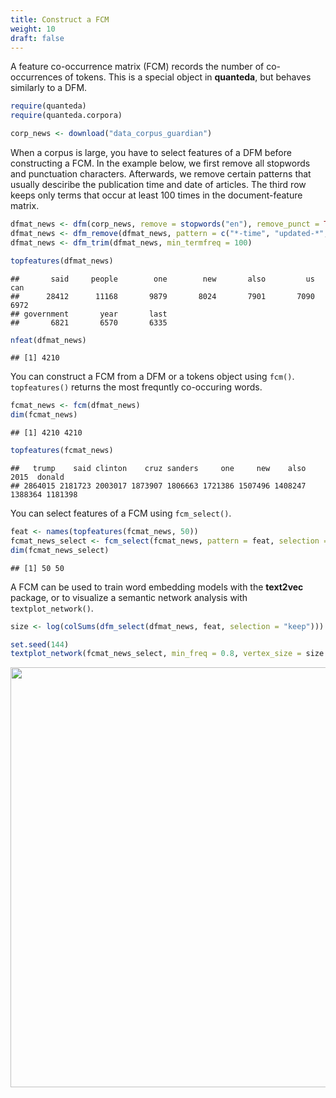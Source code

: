```yaml
---
title: Construct a FCM
weight: 10
draft: false
---
```


A feature co-occurrence matrix (FCM) records the number of co-occurrences of tokens. This is a special object in **quanteda**, but behaves similarly to a DFM. 


```r
require(quanteda)
require(quanteda.corpora)
```


```r
corp_news <- download("data_corpus_guardian")
```



When a corpus is large, you have to select features of a DFM before constructing a FCM. In the example below, we first remove all stopwords and punctuation characters. Afterwards, we remove certain patterns that usually desciribe the publication time and date of articles. The third row keeps only terms that occur at least 100 times in the document-feature matrix. 


```r
dfmat_news <- dfm(corp_news, remove = stopwords("en"), remove_punct = TRUE)
dfmat_news <- dfm_remove(dfmat_news, pattern = c("*-time", "updated-*", "gmt", "bst", "|"))
dfmat_news <- dfm_trim(dfmat_news, min_termfreq = 100)

topfeatures(dfmat_news)
```

```
##       said     people        one        new       also         us        can 
##      28412      11168       9879       8024       7901       7090       6972 
## government       year       last 
##       6821       6570       6335
```

```r
nfeat(dfmat_news)
```

```
## [1] 4210
```

You can construct a FCM from a DFM or a tokens object using `fcm()`. `topfeatures()` returns the most frequntly co-occuring words.


```r
fcmat_news <- fcm(dfmat_news)
dim(fcmat_news)
```

```
## [1] 4210 4210
```

```r
topfeatures(fcmat_news)
```

```
##   trump    said clinton    cruz sanders     one     new    also    2015  donald 
## 2864015 2181723 2003017 1873907 1806663 1721386 1507496 1408247 1388364 1181398
```

You can select features of a FCM using `fcm_select()`.


```r
feat <- names(topfeatures(fcmat_news, 50))
fcmat_news_select <- fcm_select(fcmat_news, pattern = feat, selection = "keep")
dim(fcmat_news_select)
```

```
## [1] 50 50
```

A FCM can be used to train word embedding models with the **text2vec** package, or to visualize a semantic network analysis with ` textplot_network()`.


```r
size <- log(colSums(dfm_select(dfmat_news, feat, selection = "keep")))

set.seed(144)
textplot_network(fcmat_news_select, min_freq = 0.8, vertex_size = size / max(size) * 3)
```

<img src="/basic-operations/fcm/fcm_files/figure-html/unnamed-chunk-7-1.png" width="672" />

